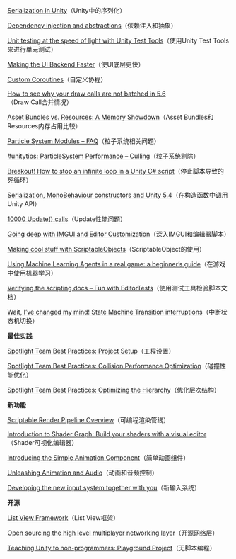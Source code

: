 [Serialization in Unity](https://blogs.unity3d.com/cn/2014/06/24/serialization-in-unity/)（Unity中的序列化）

[Dependency injection and abstractions](https://blogs.unity3d.com/cn/2014/05/07/dependency-injection-and-abstractions/)（依赖注入和抽象）

[Unit testing at the speed of light with Unity Test Tools](https://blogs.unity3d.com/cn/2014/07/28/unit-testing-at-the-speed-of-light-with-unity-test-tools/)（使用Unity Test Tools来进行单元测试）

[Making the UI Backend Faster](https://blogs.unity3d.com/cn/2015/09/07/making-the-ui-backend-faster/)（使UI底层更快）

[Custom Coroutines](https://blogs.unity3d.com/cn/2015/12/01/custom-coroutines/)（自定义协程）

[How to see why your draw calls are not batched in 5.6](https://blogs.unity3d.com/cn/2017/04/03/how-to-see-why-your-draw-calls-are-not-batched-in-5-6/)（Draw Call合并情况）

[Asset Bundles vs. Resources: A Memory Showdown](https://blogs.unity3d.com/cn/2017/04/12/asset-bundles-vs-resources-a-memory-showdown/)（Asset Bundles和Resources内存占用比较）

[Particle System Modules – FAQ](https://blogs.unity3d.com/cn/2016/04/20/particle-system-modules-faq/)（粒子系统相关问题）

[#unitytips: ParticleSystem Performance – Culling](https://blogs.unity3d.com/cn/2016/12/20/unitytips-particlesystem-performance-culling/)（粒子系统剔除）

[Breakout! How to stop an infinite loop in a Unity C# script](https://blogs.unity3d.com/cn/2016/05/24/breakout-how-to-stop-an-infinite-loop-in-a-unity-c-script/)（停止脚本导致的死循环）

[Serialization, MonoBehaviour constructors and Unity 5.4](https://blogs.unity3d.com/cn/2016/06/06/serialization-monobehaviour-constructors-and-unity-5-4/)（在构造函数中调用Unity API）

[10000 Update() calls](https://blogs.unity3d.com/cn/2015/12/23/1k-update-calls/)（Update性能问题）

[Going deep with IMGUI and Editor Customization](https://blogs.unity3d.com/cn/2015/12/22/going-deep-with-imgui-and-editor-customization/)（深入IMGUI和编辑器脚本）

[Making cool stuff with ScriptableObjects](https://blogs.unity3d.com/cn/2017/11/20/making-cool-stuff-with-scriptableobjects/)（ScriptableObject的使用）

[Using Machine Learning Agents in a real game: a beginner’s guide](https://blogs.unity3d.com/cn/2017/12/11/using-machine-learning-agents-in-a-real-game-a-beginners-guide/)（在游戏中使用机器学习）

[Verifying the scripting docs – Fun with EditorTests](https://blogs.unity3d.com/cn/2017/08/18/verifying-the-scripting-docs-fun-with-editortests/)（使用测试工具检验脚本文档）

[Wait, I’ve changed my mind! State Machine Transition interruptions](https://blogs.unity3d.com/cn/2016/07/13/wait-ive-changed-my-mind-state-machine-transition-interruptions/)（中断状态机切换）



**最佳实践**

[Spotlight Team Best Practices: Project Setup](https://blogs.unity3d.com/cn/2017/08/10/spotlight-team-best-practices-project-setup/)（工程设置）

[Spotlight Team Best Practices: Collision Performance Optimization](https://blogs.unity3d.com/cn/2017/07/26/spotlight-team-best-practices-collision-performance-optimization/)（碰撞性能优化）

[Spotlight Team Best Practices: Optimizing the Hierarchy](https://blogs.unity3d.com/cn/2017/06/29/best-practices-from-the-spotlight-team-optimizing-the-hierarchy/)（优化层次结构）



**新功能**

[Scriptable Render Pipeline Overview](https://blogs.unity3d.com/cn/2018/01/31/srp-overview/)（可编程渲染管线）

[Introduction to Shader Graph: Build your shaders with a visual editor](https://blogs.unity3d.com/cn/2018/02/27/introduction-to-shader-graph-build-your-shaders-with-a-visual-editor/)（Shader可视化编辑器）

[Introducing the Simple Animation Component](https://blogs.unity3d.com/cn/2017/11/28/introducing-the-simple-animation-component/)（简单动画组件）

[Unleashing Animation and Audio](https://blogs.unity3d.com/cn/2016/04/13/unleashing-animation-and-audio-2/)（动画和音频控制）

[Developing the new input system together with you](https://blogs.unity3d.com/cn/2016/04/12/developing-the-new-input-system-together-with-you/)（新输入系统）



**开源**

[List View Framework](https://blogs.unity3d.com/cn/2016/08/05/list-view-framework/)（List View框架）

[Open sourcing the high level multiplayer networking layer](https://blogs.unity3d.com/cn/2015/11/19/high-level-multiplayer-networking-layer-has-been-open-sourced/)（开源网络层）

[Teaching Unity to non-programmers: Playground Project](https://blogs.unity3d.com/cn/2016/09/20/teaching-unity-to-non-programmers-playground-project/)（无脚本编程）